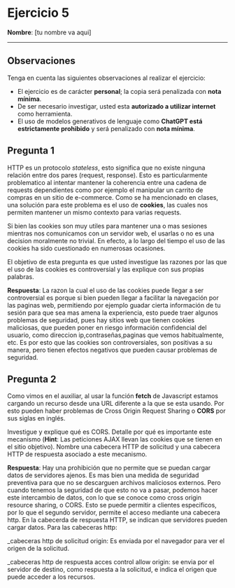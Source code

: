# Ejercicio 5

**Nombre**: [tu nombre va aqui]

---
## Observaciones
Tenga en cuenta las siguientes observaciones al realizar el ejercicio:

- El ejercicio es de carácter **personal**; la copia será penalizada con **nota mínima**.
- De ser necesario investigar, usted esta **autorizado a utilizar internet** como herramienta.
- El uso de modelos generativos de lenguaje como **ChatGPT está estrictamente prohibido** y será penalizado con **nota mínima**. 

## Pregunta 1

HTTP es un protocolo *stateless*, esto significa que no existe ninguna relación entre dos pares (request, response). Esto es particularmente problematico al intentar mantener la coherencia entre una cadena de requests dependientes como por ejemplo el manipular un carrito de compras en un sitio de e-commerce. Como se ha mencionado en clases, una solución para este problema es el uso de **cookies**, las cuales nos permiten mantener un mismo contexto para varias requests. 

Si bien las cookies son muy utiles para mantener una o mas sesiones mientras nos comunicamos con un servidor web, el usarlas o no es una decision moralmente no trivial. En efecto, a lo largo del tiempo el uso de las cookies ha sido cuestionado en numerosas ocasiones.

El objetivo de esta pregunta es que usted investigue las razones por las que el uso de las cookies es controversial y las explique con sus propias palabras.

**Respuesta**:
La razon la cual el uso de las cookies puede llegar a ser controversial es porque si bien pueden llegar a facilitar la navegación por las paginas web, permitiendo por ejemplo guadar cierta información de tu sesión para que sea mas amena la experiencia, esto puede traer algunos problemas de seguridad, pues hay sitios web que tienen cookies maliciosas, que pueden poner en riesgo información confidencial del usuario, como direccion ip,contraseñas,paginas que vemos habitualmente, etc. Es por esto que las cookies son controversiales, son positivas a su manera, pero tienen efectos negativos que pueden causar problemas de seguridad. 

## Pregunta 2

Como vimos en el auxiliar, al usar la función **fetch** de Javascript estamos cargando un recurso desde una URL diferente a la que se esta usando. Por esto pueden haber problemas de Cross Origin Request Sharing o **CORS** por sus siglas en inglés.

Investigue y explique qué es CORS. Detalle por qué es importante este mecanismo (**Hint**: Las peticiones AJAX llevan las cookies que se tienen en el sitio objetivo). Nombre una cabecera HTTP de solicitud y una cabecera HTTP de respuesta asociado a este mecanismo.


**Respuesta**:
Hay una prohibición que no permite que se puedan cargar datos de servidores ajenos. Es mas bien una medida de seguridad preventiva para que no se descarguen archivos maliciosos externos. Pero cuando tenemos la seguridad de que esto no va a pasar, podemos hacer este intercambio de datos, con lo que se conoce como cross origin resource sharing, o CORS. Esto se puede permitir a clientes especificos, por lo que el segundo servidor, permite el acceso mediante una cabecera http. En la cabecerda de respuesta HTTP, se indican que servidores pueden cargar datos. Para las cabeceras http:

_cabeceras http de solicitud origin: Es enviada por el navegador para ver el origen de la solicitud.

_cabeceras http de respuesta acces control allow origin: se envia por el servidor de destino, como respuesta a la solicitud, e indica el origen que puede acceder a los recursos. 
